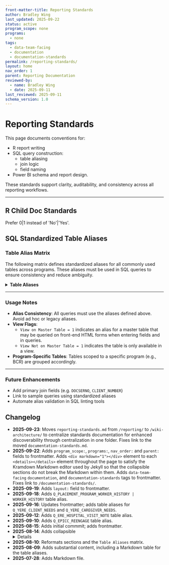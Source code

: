 ```yaml
---
front-matter-title: Reporting Standards  
author: Bradley Wing  
last_updated: 2025-09-22
status: active  
program_scope: none
programs:
  - none
tags:
  - data-team-facing
  - documentation
  - documentation-standards
permalink: /reporting-standards/
layout: home
nav_order: 1
parent: Reporting Documentation
reviewed-by:
  - name: Bradley Wing
  - date: 2025-09-11
last_reviewed: 2025-09-11
schema_version: 1.0  
---
```


# Reporting Standards

This page documents conventions for:

- R report writing
- SQL query construction:
  - table aliasing
  - join logic
  - field naming
- Power BI schema and report design.

These standards support clarity, auditability, and consistency across all reporting workflows.

---

## R Child Doc Standards

Prefer 0|1 instead of 'No'|'Yes'.

## SQL Standardized Table Aliases

### Table Alias Matrix

The following matrix defines standardized aliases for all commonly used tables across programs. These aliases must be used in SQL queries to ensure consistency and reduce ambiguity.

<details>
<summary><strong>Table Aliases</strong></summary>

<div markdown="1">

| Table Source   | Table Name                         | Alias          | View on Master Table | View Not on Master Table | Primary Join Fields(s) |
|----------------|------------------------------------|----------------|----------------------|--------------------------|------------------------|
| ALL            | ADA_SU_AGENCY                      | ADA            | 1                    | 0                        |                        |
| ALL            | ADA_SU_STATUS                      | CIMOR_ADA      | 1                    | 0                        |                        |
| ALL            | CASENOTEDETAIL                     | CN             | 0                    | 0                        |                        |
| ALL            | CIMOR_STATUS                       | CIMOR_STATUS   | 1                    | 0                        |                        |
| ALL            | CLIENT                             | C              | 0                    | 0                        |                        |
| ALL            | CLIENTSTATUS                       | S              | 1                    | 0                        |                        |
| ALL            | CLOSINGREASON                      | CR             | 1                    | 0                        |                        |
| ALL            | CMHC_AGENCY                        | CMHC           | 1                    | 0                        |                        |
| ALL            | CONTACTTYPE                        | CT             | 1                    | 0                        |                        |
| ALL            | EDUCATIONLEVEL                     | EDLEVEL        | 1                    | 0                        |                        |
| ALL            | EMPOLOYMENTSTATUS                  | EMPSTATUS      | 1                    | 0                        |                        |
| ALL            | GENDER                             | G              | 1                    | 0                        |                        |
| ALL            | HRFORM                             | HR             | 0                    | 0                        |                        |
| ALL            | MANAGED_MEDICAID_PROVIDER          | MMP            | 1                    | 0                        |                        |
| ALL            | MASTERSERVICE                      | MS             | 1                    | 0                        |                        |
| ALL            | PATHWAY                            | PWY            | 0                    | 0                        |                        |
| ALL            | PATHWAYCLIENT                      | PC             | 0                    | 0                        |                        |
| ALL            | PATHWAYEVENT                       | PE             | 0                    | 0                        |                        |
| ALL            | PATHWAYEVENTCLIENT                 | PEC            | 0                    | 0                        |                        |
| ALL            | PAYOR_SOURCE                       | PAY            | 1                    | 0                        |                        |
| ALL            | PROGRAM_REFERRAL_SOURCES           | PRS            | 1                    | 0                        |                        |
| ALL            | PROVIDER                           | P              | 0                    | 0                        |                        |
| ALL            | PROVIDERHIERARCHY                  | PH             | 0                    | 0                        |                        |
| ALL            | PROVIDERPLACEMENT                  | PP             | 0                    | 0                        |                        |
| ALL            | Q_CLIENT                           | C              | 0                    | 1                        |                        |
| ALL            | Q_CLIENTPASSPORT                   | CP             | 0                    | 1                        |                        |
| ALL            | Q_PLACEMENT_PROGRAM_WORKER_HISTORY | WORKER_HISTORY | 0                    | 1                        |                        |
| ALL            | RACE                               | R              | 1                    | 0                        |                        |
| ALL            | SERVICESITE                        | SP             | 0                    | 0                        |                        |
| ALL            | USERCASELOAD                       | CL             | 0                    | 0                        |                        |
| BCR            | BCR_CHURCHES                       | CHURCH         | 1                    | 0                        |                        |
| BCR            | BCR_PROGRAM_PARTICIPATION          | PART           | 1                    | 0                        |                        |
| BCR            | PWBCRCLIENTCOUNSELINGSESSIONS      | BCC            | 0                    | 0                        |                        |
| BCR            | PWBCREVENT                         | EVENT          | 0                    | 0                        |                        |
| BCR            | PWBCRGRANT                         | BCRGRANT       | 0                    | 0                        |                        |
| BCR            | PWBCRINITIALCONTACT                | BIC            | 0                    | 0                        |                        |
| BCR            | PWBCRPRESENTINGCONCERNS            | BPC            | 0                    | 0                        |                        |
| BCR            | PWBCRREFERRAL                      | BREF           | 0                    | 0                        |                        |
| BCR            | PWBCRREFERRALSPLACED               | BRP            | 0                    | 0                        |                        |
| BCR            | Q_BCR_ACTIVE_HOUSING_STATUS        | BHOUSE         | 0                    | 1                        |                        |
| BCR            | Q_BCR_ACTIVE_PAYOR_SOURCE          | BPAY           | 0                    | 1                        |                        |
| BCR            | Q_BCR_CLIENT                       | BCLIENT        | 0                    | 1                        |                        |
| BCR            | Q_BCR_PATHCLIENT_ENROLLMENTS       | BENROLL        | 0                    | 1                        |                        |
| BCR            | Q_BCR_PATHWAY_FORM_DOCSERNOS       | BPF            | 0                    | 1                        |                        |
| Complex Care   | PWCOMPLEXCAREROSTER                | ROSTER         | 0                    | 0                        |                        |
| Complex Care   | Q_COMPLEX_CARE_ROSTER              | ROSTER         | 0                    | 1                        |                        |
| EPICC          | COMMUNITY_REFERRAL_SOURCES         | CRS            | 1                    | 0                        |                        |
| EPICC          | EPICC_EMS_FIRE_DISTRICT            | EMS            | 1                    | 0                        |                        |
| EPICC          | EPICC_PROGRAM_PARTICIPATION        | EPP            | 1                    | 0                        |                        |
| EPICC          | EPICC_SU_TX_AGENCY                 | SUTXAGENCY     | 1                    | 0                        |                        |
| EPICC          | PWEPICCINITIALCONTACT              | EIC            | 0                    | 0                        |                        |
| EPICC          | PWEPICCREENGAGEMENTFORM            | REENGAGE       | 0                    | 0                        |                        |
| EPICC          | PWEPICCREFERRAL                    | EREF           | 0                    | 0                        |                        |
| EPICC          | PWEPICCSIXMONTHFOLLOWUP            | ESIXM          | 0                    | 0                        |                        |
| EPICC          | PWEPICCSORPILOTCESCLIENTCONTACT    | ESPCC          | 0                    | 0                        |                        |
| EPICC          | PWEPICCTHIRTYDAYFOLLOWUP           | ETHIRTYD       | 0                    | 0                        |                        |
| EPICC          | PWEPICCTHREEMONTHFOLLOWUP          | ETHREEM        | 0                    | 0                        |                        |
| EPICC          | PWEPICCTWOWEEKFOLLOWUP             | ETWOW          | 0                    | 0                        |                        |
| EPICC          | PWSUBROADTREATMENTAGENCY           | SUTX           | 0                    | 0                        |                        |
| EPICC          | Q_EPICC_ACTIVE_HOUSING_STATUS      | EHOUSE         | 0                    | 1                        |                        |
| EPICC          | Q_EPICC_ACTIVE_PAYOR_SOURCE        | EPAY           | 0                    | 1                        |                        |
| EPICC          | Q_EPICC_CLIENT                     | ECLIENT        | 0                    | 1                        |                        |
| EPICC          | Q_EPICC_LATEST_SU_TX_AGENCY        | ESUTX          | 0                    | 1                        |                        |
| EPICC          | Q_EPICC_PATHCLIENT_ENROLLMENTS     | EENROLL        | 0                    | 1                        |                        |
| EPICC          | Q_EPICC_PATHWAY_FORM_DOCSERNOS     | EPF            | 0                    | 1                        |                        |
| EPICC          | Q_EPICC_REENGAGE                   | REENGAGE       | 0                    | 1                        |                        |
| ERE            | PWERECLIENTNEEDS                   | ERENEEDS       | 0                    | 0                        |                        |
| ERE            | Q_ERE_BHS                          | EREBHS         | 0                    | 1                        |                        |
| ERE            | Q_ERE_CLIENT                       | ERECLIENT      | 0                    | 1                        |                        |
| ERE            | Q_ERE_CLIENT_NEEDS                 | ERENEEDS       | 0                    | 1                        |                        |
| ERE            | Q_ERE_IHNA                         | EREIHNA        | 0                    | 1                        |                        |
| ERE            | Q_ERE_HOSPITAL_VISIT_NOTE          | EREHOSP        | 0                    | 1                        |                        |
| ERE            | Q_ERE_PATHCLIENT_ENROLLMENTS       | EREENROLL      | 0                    | 1                        |                        |
| ERE            | Q_ERE_PATHWAY_FORM_DOCSERNOS       | EREPF          | 0                    | 1                        |                        |
| ERE            | Q_ERE_REFERRAL                     | EREREF         | 0                    | 1                        |                        |
| ERE            | Q_ERE_SIX_MONTH                    | ERESIXM        | 0                    | 1                        |                        |
| ERE            | Q_ERE_THREE-MONTH                  | ERETHREEM      | 0                    | 1                        |                        |
| YERE           | PWYERE30DAYFOLLOWUPTP              | YTHIRTYD       | 0                    | 0                        |                        |
| YERE           | PWYERE3MONTHFOLLOWUPTP             | YTHREEM        | 0                    | 0                        |                        |
| YERE           | PWYERE6MONTHFOLLOWUPTP             | YSIXM          | 0                    | 0                        |                        |
| YERE           | PWYEREBEHAVIORALHEALTHSERVICESTP   | YBHS           | 0                    | 0                        |                        |
| YERE           | PWYERECAREGIVERPROGRAMNEEDS        | CARE           | 0                    | 0                        |                        |
| YERE           | PWYEREHOSPITALVISITNOTE            | HOSP           | 0                    | 0                        |                        |
| YERE           | PWYEREINITIALCONTACT               | YIA            | 0                    | 0                        |                        |
| YERE           | PWYEREREFERRAL                     | YREF           | 0                    | 0                        |                        |
| YERE           | Q_YERE_ACTIVE_HOUSING_STATUS       | YHOUSE         | 0                    | 1                        |                        |
| YERE           | Q_YERE_ACTIVE_PAYOR_SOURCE         | YPAY           | 0                    | 1                        |                        |
| YERE           | Q_YERE_CLIENT                      | YCLIENT        | 0                    | 1                        |                        |
| YERE           | Q_YERE_CLIENT_NEEDS                | YCLIENTNEEDS   | 0                    | 1                        |                        |
| YERE           | Q_YERE_CAREGIVER_NEEDS             | YCARENEEDS     | 0                    | 1                        |                        |
| YERE           | Q_YERE_PATHCLIENT_ENROLLMENTS      | YENROLL        | 0                    | 1                        |                        |
| YERE           | Q_YERE_PATHWAY_FORM_DOCSERNOS      | YPF            | 0                    | 1                        |                        |
| YERE           | YERE_TYPE_OF_SCHOOL_DISCIPLINE     | YTSD           | 1                    | 0                        |                        |
| ...            | ...                                | ...            | ...                  | ...                      | ...                    |

> For additional guidance on join logic, see [Documentation Standards]({{site.baseurl}}//documentation-standards/).

</div>
</details>

---

### Usage Notes

- **Alias Consistency**: All queries must use the aliases defined above. Avoid ad hoc or legacy aliases.
- **View Flags**:
  - `View on Master Table = 1` indicates an alias for a master table that may be queried on front-end HTML forms when entering fields and in queries.
  - `View Not on Master Table = 1` indicates the table is only available in a view.
- **Program-Specific Tables**: Tables scoped to a specific program (e.g., BCR) are grouped accordingly.

---

### Future Enhancements

- Add primary join fields (e.g. `DOCSERNO`, `CLIENT_NUMBER`)
- Link to sample queries using standardized aliases
- Automate alias validation in SQL linting tools

## Changelog

- **2025-09-23**: Moves `reporting-standards.md` from `/reporting/` to `/wiki-architecture/` to centralize standards documentation for enhanced discoverability through centralization in one folder. Fixes link to the moved `documentation-standards.md`.
- **2025-09-22**: Adds `program_scope:`, `programs:`, `nav_order:` and `parent:` fields to frontmatter. Adds `<div markdown="1"></div>` element to each `<details></details>` element throughout the page to satisfy the Kramdown Markdown editor used by Jekyll so that the collapsible sections do not break the Markdown within them. Adds `data-team-facing` `documentation`, and `documentation-standards` tags to frontmatter. Fixes link to `/documentation-standards/`.
- **2025-09-19**: Adds `layout:` field to frontmatter.
- **2025-09-18**: Adds `Q_PLACEMENT_PROGRAM_WORKER_HISTORY | WORKER_HISTORY` table alias.
- **2025-09-16**: Updates frontmatter; adds table aliases for `Q_YERE_CLIENT_NEEDS` and `Q_YERE_CAREGIVER_NEEDS`.
- **2025-09-12**: Adds `Q_ERE_HOSPITAL_VISIT_NOTE` table alias.
- **2025-09-10**: Adds `Q_EPICC_REENGAGE` table alias.
- **2025-08-15**: Adds initial commmit; adds frontmatter.
- **2025-08-14**: Adds collapsible <details> around `Table Aliases` matrix.
- **2025-08-10**: Reformats sections and the `Table Aliases` matrix.
- **2025-08-09**: Adds substantial content, including a Markdown table for the table aliases.
- **2025-07-28**: Adds Markdown file.
